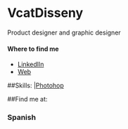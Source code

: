 # VcatDisseny
Product designer and graphic designer

#### Where to find me
- [LinkedlIn](https://www.linkedin.com/feed/)
- [Web](https://vcatdisseny.wixsite.com/website)

##Skills:
|[Photohop](https://img.shields.io/static/v1?label=<LABEL>&message=<PhotoShop>&color=<blue>)</br>

##Find me at:
### Spanish

